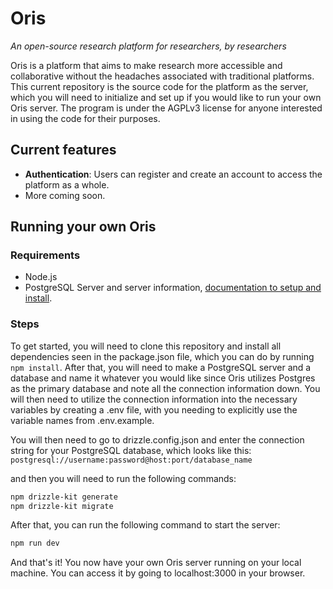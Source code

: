 # Oris
*An open-source research platform for researchers, by researchers*

Oris is a platform that aims to make research more accessible and collaborative without the headaches associated with traditional platforms. This current repository is the source code for the platform as the server, which you will need to initialize and set up if you would like to run your own Oris server. The program is under the AGPLv3 license for anyone interested in using the code for their purposes.

## Current features
- **Authentication**: Users can register and create an account to access the platform as a whole.
- More coming soon.

## Running your own Oris

### Requirements
- Node.js
- PostgreSQL Server and server information, [documentation to setup and install](https://www.postgresql.org/docs/current/tutorial-install.html).

### Steps
To get started, you will need to clone this repository and install all dependencies seen in the package.json file, which you can do by running ``npm install``. After that, you will need to make a PostgreSQL server and a database and name it whatever you would like since Oris utilizes Postgres as the primary database and note all the connection information down. You will then need to utilize the connection information into the necessary variables by creating a .env file, with you needing to explicitly use the variable names from .env.example.

You will then need to go to drizzle.config.json and enter the connection string for your PostgreSQL database, which looks like this: 
```postgresql://username:password@host:port/database_name```

and then you will need to run the following commands:

```bash
npm drizzle-kit generate
npm drizzle-kit migrate
```

After that, you can run the following command to start the server:

```bash
npm run dev
```

And that's it! You now have your own Oris server running on your local machine. You can access it by going to localhost:3000 in your browser.
